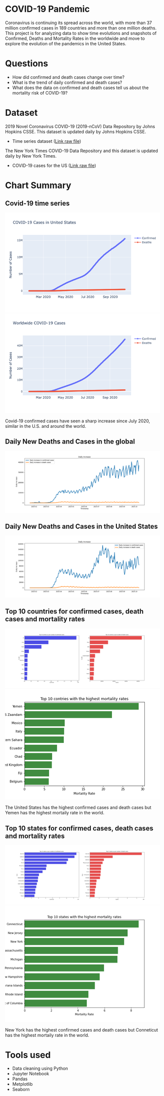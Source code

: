 # COVID-19 Pandemic
Coronavirus is continuing its spread across the world, with more than 37 million confirmed cases in 189 countries and more than one million deaths.
This project is for analyzing data to show time evolutions and snapshots of Confirmed, Deaths and Mortality Rates in the worldwide and move to explore the evolution of the pandemics in the United States.

# Questions

- How did confirmed and death cases change over time?
- What is the trend of daily confirmed and death cases?
- What does the data on confirmed and death cases tell us about the mortality risk of COVID-19?

# Dataset

2019 Novel Coronavirus COVID-19 (2019-nCoV) Data Repository by Johns Hopkins CSSE. This dataset is updated daily by Johns Hopkins CSSE.
- Time series dataset ([Link raw file](https://raw.githubusercontent.com/CSSEGISandData/COVID-19/web-data/data/cases_time.csv))

The New York Times COVID-19 Data Repository and this dataset is updated daily by New York Times.
- COVID-19 cases for the US ([Link raw file](https://raw.githubusercontent.com/nytimes/covid-19-data/master/us-states.csv))

# Chart Summary

## Covid-19 time series
![Covid-19 time series](img/US.png)
![Covid-19 time series](img/WW.png)

Covid-19 confirmed cases have seen a sharp increase since July 2020, similar in the U.S. and around the world.

## Daily New Deaths and Cases in the global
![Covid-19 time series](img/dailyglobal.png)


## Daily New Deaths and Cases in the United States
![Covid-19 time series](img/dailyus.png)

## Top 10 countries for confirmed cases, death cases and mortality rates
![Covid-19 time series](img/global_confirm_death.png)
![Covid-19 time series](img/global_mortality.png)

The United States has the highest confirmed cases and death cases but Yemen has the highest mortaily rate in the world.

## Top 10 states for confirmed cases, death cases and mortality rates
![Covid-19 time series](img/us_confirm_deat2.png)
![Covid-19 time series](img/us_mortality.png)

New York has the highest confirmed cases and death cases but Conneticut has the highest mortaily rate in the world.

# Tools used

- Data cleaning using Python
- Jupyter Notebook
- Pandas
- Metplotlib
- Seaborn







